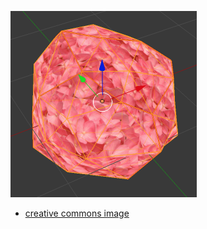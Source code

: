 ![](./output.png)

* [creative commons image](https://www.flickr.com/photos/136594255@N06/26423864466)